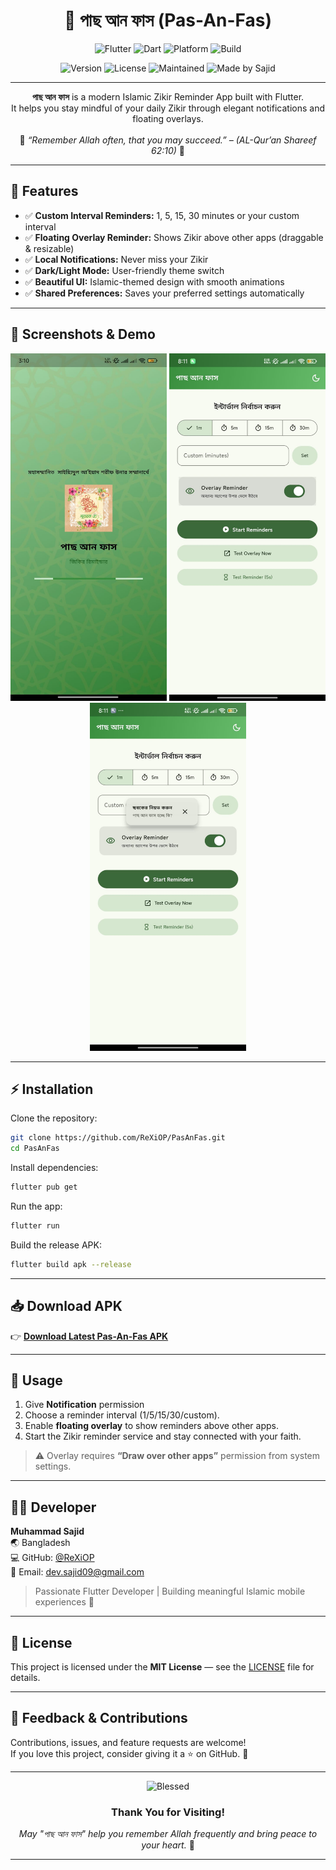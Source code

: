 <!-- ──────────────────────────────────────────────────────────────── -->
<!-- 🕌 পাছ আন ফাস (Pas-An-Fas) -->
<!-- ──────────────────────────────────────────────────────────────── -->

<h1 align="center">🕌 পাছ আন ফাস (Pas-An-Fas)</h1>

<p align="center">
  <img src="https://img.shields.io/badge/Flutter-3.9.2-blue?style=for-the-badge&logo=flutter&logoColor=white" alt="Flutter">
  <img src="https://img.shields.io/badge/Dart-3.9-blue?style=for-the-badge&logo=dart&logoColor=white" alt="Dart">
  <img src="https://img.shields.io/badge/Platform-Android%20%7C%20iOS-lightgrey?style=for-the-badge&logo=googleplay" alt="Platform">
  <img src="https://img.shields.io/badge/Build-Passing-brightgreen?style=for-the-badge&logo=githubactions&logoColor=white" alt="Build">
</p>

<p align="center">
  <img src="https://img.shields.io/badge/Version-6.4x-blue?style=for-the-badge&logo=internetexplorer" alt="Version">
  <img src="https://img.shields.io/badge/License-Licensed-red?style=for-the-badge&logo=lock" alt="License">
  <img src="https://img.shields.io/badge/Maintained%3F-Yes-success?style=for-the-badge&logo=github" alt="Maintained">
  <img src="https://img.shields.io/badge/Made%20With❤️-By%20Muhammad%20Sajid-orange?style=for-the-badge&logo=github" alt="Made by Sajid">
</p>

---

<p align="center">
  <b>পাছ আন ফাস</b> is a modern Islamic Zikir Reminder App built with Flutter.<br>
  It helps you stay mindful of your daily Zikir through elegant notifications and floating overlays.<br><br>
  🌙 <i>“Remember Allah often, that you may succeed.” – (AL-Qur’an Shareef 62:10)</i> 🌿
</p>

---

## 🌟 Features

- ✅ **Custom Interval Reminders:** 1, 5, 15, 30 minutes or your custom interval  
- ✅ **Floating Overlay Reminder:** Shows Zikir above other apps (draggable & resizable)  
- ✅ **Local Notifications:** Never miss your Zikir  
- ✅ **Dark/Light Mode:** User-friendly theme switch  
- ✅ **Beautiful UI:** Islamic-themed design with smooth animations  
- ✅ **Shared Preferences:** Saves your preferred settings automatically  

---

## 📲 Screenshots & Demo

<p align="center">
  <img src="assets/screenshots/splash_screen.jpg" width="250" alt="Splash Screen">
  <img src="assets/screenshots/home_screen.jpg" width="250" alt="Home Screen">
  <img src="assets/screenshots/overlay_demo.jpg" width="250" alt="Overlay Reminder">
</p>


---

## ⚡ Installation

Clone the repository:

```bash
git clone https://github.com/ReXiOP/PasAnFas.git
cd PasAnFas
```

Install dependencies:

```bash
flutter pub get
```

Run the app:

```bash
flutter run
```

Build the release APK:

```bash
flutter build apk --release
```

---

## 📥 Download APK

👉 [**Download Latest Pas-An-Fas APK**](https://github.com/ReXiOP/PasAnFas/releases/latest/download/PasAnFas.apk)



---

## 🧭 Usage
1. Give **Notification** permission
1. Choose a reminder interval (1/5/15/30/custom).  
2. Enable **floating overlay** to show reminders above other apps.  
3. Start the Zikir reminder service and stay connected with your faith.  

> ⚠️ Overlay requires **“Draw over other apps”** permission from system settings.

---

## 👨‍💻 Developer

**Muhammad Sajid**  
🌏 Bangladesh  
💻 GitHub: [@ReXiOP](https://github.com/ReXiOP)  
📧 Email: [dev.sajid09@gmail.com](mailto:dev.sajid09@gmail.com)

> Passionate Flutter Developer | Building meaningful Islamic mobile experiences 💫

---

## 📜 License

This project is licensed under the **MIT License** — see the [LICENSE](LICENSE) file for details.

---

## 💬 Feedback & Contributions

Contributions, issues, and feature requests are welcome!  
If you love this project, consider giving it a ⭐ on GitHub. 🌟

---

<p align="center">
  <img src="https://img.shields.io/badge/May%20Allah%20Bless%20Your%20Zikir-💚-brightgreen?style=for-the-badge&logo=flutter" alt="Blessed">
</p>

<h3 align="center"> Thank You for Visiting!</h3>
<p align="center">
  <i>May "পাছ আন ফাস" help you remember Allah frequently and bring peace to your heart.</i> 🌿
</p>

---
